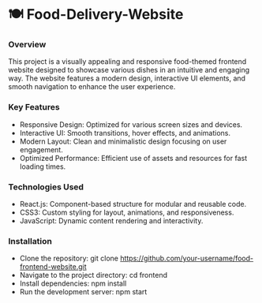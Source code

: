 # 🍽️ Food-Delivery-Website

### Overview

This project is a visually appealing and responsive food-themed frontend website designed to showcase various dishes in an intuitive and engaging way. The website features a modern design, interactive UI elements, and smooth navigation to enhance the user experience.

### Key Features
- Responsive Design: Optimized for various screen sizes and devices.
- Interactive UI: Smooth transitions, hover effects, and animations.
- Modern Layout: Clean and minimalistic design focusing on user engagement.
- Optimized Performance: Efficient use of assets and resources for fast loading times.

### Technologies Used

- React.js: Component-based structure for modular and reusable code.
- CSS3: Custom styling for layout, animations, and responsiveness.
- JavaScript: Dynamic content rendering and interactivity.

### Installation
- Clone the repository: git clone https://github.com/your-username/food-frontend-website.git
- Navigate to the project directory: cd frontend
- Install dependencies: npm install
- Run the development server: npm start
